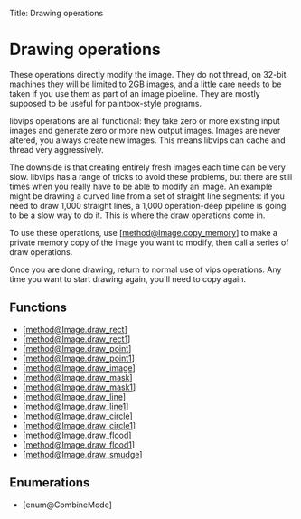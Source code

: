 Title: Drawing operations

# Drawing operations

These operations directly modify the image. They do not thread, on 32-bit
machines they will be limited to 2GB images, and a little care needs to be
taken if you use them as part of an image pipeline. They are mostly supposed
to be useful for paintbox-style programs.

libvips operations are all functional: they take zero or more existing input
images and generate zero or more new output images. Images are never altered,
you always create new images. This means libvips can cache and thread very
aggressively.

The downside is that creating entirely fresh images each time can be very
slow. libvips has a range of tricks to avoid these problems, but there are
still times when you really have to be able to modify an image. An example
might be drawing a curved line from a set of straight line segments: if you
need to draw 1,000 straight lines, a 1,000 operation-deep pipeline is going
to be a slow way to do it. This is where the draw operations come in.

To use these operations, use [method@Image.copy_memory] to make a private
memory copy of the image you want to modify, then call a series of draw
operations.

Once you are done drawing, return to normal use of vips operations. Any time
you want to start drawing again, you'll need to copy again.

## Functions

* [method@Image.draw_rect]
* [method@Image.draw_rect1]
* [method@Image.draw_point]
* [method@Image.draw_point1]
* [method@Image.draw_image]
* [method@Image.draw_mask]
* [method@Image.draw_mask1]
* [method@Image.draw_line]
* [method@Image.draw_line1]
* [method@Image.draw_circle]
* [method@Image.draw_circle1]
* [method@Image.draw_flood]
* [method@Image.draw_flood1]
* [method@Image.draw_smudge]

## Enumerations

* [enum@CombineMode]
